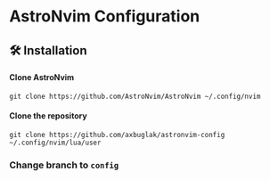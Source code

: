 # AstroNvim Configuration


## 🛠️ Installation

#### Clone AstroNvim

```shell
git clone https://github.com/AstroNvim/AstroNvim ~/.config/nvim
```

#### Clone the repository

```shell
git clone https://github.com/axbuglak/astronvim-config ~/.config/nvim/lua/user
```

### Change branch to `config`
